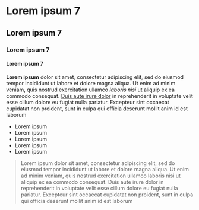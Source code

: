 # Lorem ipsum 7

## Lorem ipsum 7

### Lorem ipsum 7

#### Lorem ipsum 7

**Lorem ipsum** dolor sit amet, consectetur adipiscing elit, sed do eiusmod tempor incididunt ut labore et dolore magna aliqua. Ut enim ad minim veniam, quis nostrud exercitation ullamco *laboris nisi* ut aliquip ex ea commodo consequat. <u>Duis aute irure dolor</u> in reprehenderit in voluptate velit esse cillum dolore eu fugiat nulla pariatur. Excepteur sint occaecat cupidatat non proident, sunt in culpa qui officia deserunt mollit anim id est laborum

* Lorem ipsum
* Lorem ipsum
* Lorem ipsum
* Lorem ipsum
* Lorem ipsum

>Lorem ipsum dolor sit amet, consectetur adipiscing elit, sed do eiusmod
>tempor incididunt ut labore et dolore magna aliqua. Ut enim ad minim veniam,
>quis nostrud exercitation ullamco laboris nisi ut aliquip ex ea commodo
>consequat. Duis aute irure dolor in reprehenderit in voluptate velit esse
>cillum dolore eu fugiat nulla pariatur. Excepteur sint occaecat cupidatat non 
>proident, sunt in culpa qui officia deserunt mollit anim id est laborum

